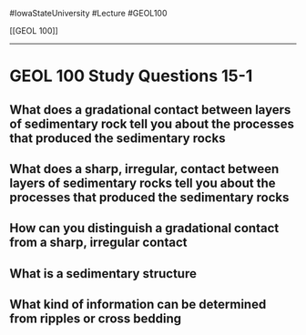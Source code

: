 
#IowaStateUniversity  #Lecture  #GEOL100

[[GEOL 100]]

---


# GEOL 100 Study Questions 15-1

## What does a gradational contact between layers of sedimentary rock tell you about the processes that produced the sedimentary rocks


## What does a sharp, irregular, contact between layers of sedimentary rocks tell you about the processes that produced the sedimentary rocks



## How can you distinguish a gradational contact from a sharp, irregular contact 



## What is a sedimentary structure 



## What kind of information can be determined from ripples or cross bedding 

